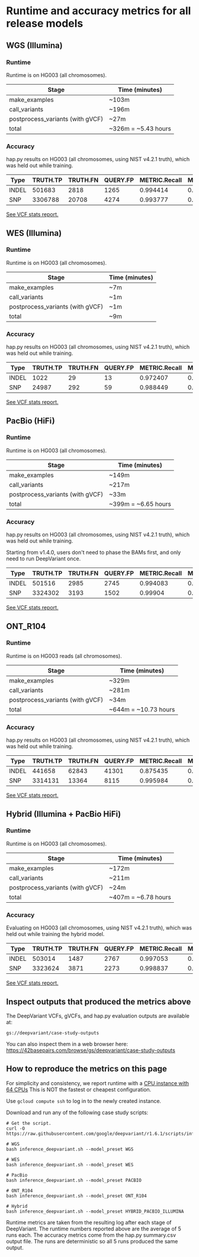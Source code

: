 # Runtime and accuracy metrics for all release models

## WGS (Illumina)

### Runtime

Runtime is on HG003 (all chromosomes).

Stage                            | Time (minutes)
-------------------------------- | ------------------
make_examples                    | ~103m
call_variants                    | ~196m
postprocess_variants (with gVCF) | ~27m
total                            | ~326m = ~5.43 hours

### Accuracy

hap.py results on HG003 (all chromosomes, using NIST v4.2.1 truth), which was
held out while training.

| Type  | TRUTH.TP | TRUTH.FN | QUERY.FP | METRIC.Recall | METRIC.Precision | METRIC.F1_Score |
| ----- | -------- | -------- | -------- | ------------- | ---------------- | --------------- |
| INDEL | 501683   | 2818     | 1265     | 0.994414      | 0.997586         | 0.995998        |
| SNP   | 3306788  | 20708    | 4274     | 0.993777      | 0.99871          | 0.996237        |

[See VCF stats report.](https://storage.googleapis.com/deepvariant/visual_reports/DeepVariant/1.6.1/WGS/deepvariant.output.visual_report.html)

## WES (Illumina)

### Runtime

Runtime is on HG003 (all chromosomes).

Stage                            | Time (minutes)
-------------------------------- | -----------------
make_examples                    | ~7m
call_variants                    | ~1m
postprocess_variants (with gVCF) | ~1m
total                            | ~9m

### Accuracy

hap.py results on HG003 (all chromosomes, using NIST v4.2.1 truth), which was
held out while training.

| Type  | TRUTH.TP | TRUTH.FN | QUERY.FP | METRIC.Recall | METRIC.Precision | METRIC.F1_Score |
| ----- | -------- | -------- | -------- | ------------- | ---------------- | --------------- |
| INDEL | 1022     | 29       | 13       | 0.972407      | 0.987713         | 0.98            |
| SNP   | 24987    | 292      | 59       | 0.988449      | 0.997645         | 0.993025        |

[See VCF stats report.](https://storage.googleapis.com/deepvariant/visual_reports/DeepVariant/1.6.1/WES/deepvariant.output.visual_report.html)

## PacBio (HiFi)

### Runtime

Runtime is on HG003 (all chromosomes).

Stage                            | Time (minutes)
-------------------------------- | -------------------
make_examples                    | ~149m
call_variants                    | ~217m
postprocess_variants (with gVCF) | ~33m
total                            | ~399m = ~6.65 hours

### Accuracy

hap.py results on HG003 (all chromosomes, using NIST v4.2.1 truth), which was
held out while training.

Starting from v1.4.0, users don't need to phase the BAMs first, and only need
to run DeepVariant once.

| Type  | TRUTH.TP | TRUTH.FN | QUERY.FP | METRIC.Recall | METRIC.Precision | METRIC.F1_Score |
| ----- | -------- | -------- | -------- | ------------- | ---------------- | --------------- |
| INDEL | 501516   | 2985     | 2745     | 0.994083      | 0.994773         | 0.994428        |
| SNP   | 3324302  | 3193     | 1502     | 0.99904       | 0.999549         | 0.999295        |

[See VCF stats report.](https://storage.googleapis.com/deepvariant/visual_reports/DeepVariant/1.6.1/PACBIO/deepvariant.output.visual_report.html)

## ONT_R104

### Runtime

Runtime is on HG003 reads (all chromosomes).

Stage                            | Time (minutes)
-------------------------------- | --------------------
make_examples                    | ~329m
call_variants                    | ~281m
postprocess_variants (with gVCF) | ~34m
total                            | ~644m = ~10.73 hours

### Accuracy

hap.py results on HG003 (all chromosomes, using NIST v4.2.1
truth), which was held out while training.

| Type  | TRUTH.TP | TRUTH.FN | QUERY.FP | METRIC.Recall | METRIC.Precision | METRIC.F1_Score |
| ----- | -------- | -------- | -------- | ------------- | ---------------- | --------------- |
| INDEL | 441658   | 62843    | 41301    | 0.875435      | 0.917411         | 0.895932        |
| SNP   | 3314131  | 13364    | 8115     | 0.995984      | 0.997558         | 0.99677         |

[See VCF stats report.](https://storage.googleapis.com/deepvariant/visual_reports/DeepVariant/1.6.1/ONT_R104/deepvariant.output.visual_report.html)

## Hybrid (Illumina + PacBio HiFi)

### Runtime

Runtime is on HG003 (all chromosomes).

Stage                            | Time (minutes)
-------------------------------- | -------------------
make_examples                    | ~172m
call_variants                    | ~211m
postprocess_variants (with gVCF) | ~24m
total                            | ~407m = ~6.78 hours

### Accuracy

Evaluating on HG003 (all chromosomes, using NIST v4.2.1 truth), which was held
out while training the hybrid model.

| Type  | TRUTH.TP | TRUTH.FN | QUERY.FP | METRIC.Recall | METRIC.Precision | METRIC.F1_Score |
| ----- | -------- | -------- | -------- | ------------- | ---------------- | --------------- |
| INDEL | 503014   | 1487     | 2767     | 0.997053      | 0.994781         | 0.995916        |
| SNP   | 3323624  | 3871     | 2273     | 0.998837      | 0.999317         | 0.999077        |

[See VCF stats report.](https://storage.googleapis.com/deepvariant/visual_reports/DeepVariant/1.6.1/HYBRID/deepvariant.output.visual_report.html)

## Inspect outputs that produced the metrics above

The DeepVariant VCFs, gVCFs, and hap.py evaluation outputs are available at:

```
gs://deepvariant/case-study-outputs
```

You can also inspect them in a web browser here:
https://42basepairs.com/browse/gs/deepvariant/case-study-outputs

## How to reproduce the metrics on this page

For simplicity and consistency, we report runtime with a
[CPU instance with 64 CPUs](deepvariant-details.md#command-for-a-cpu-only-machine-on-google-cloud-platform)
This is NOT the fastest or cheapest configuration.

Use `gcloud compute ssh` to log in to the newly created instance.

Download and run any of the following case study scripts:

```
# Get the script.
curl -O https://raw.githubusercontent.com/google/deepvariant/r1.6.1/scripts/inference_deepvariant.sh

# WGS
bash inference_deepvariant.sh --model_preset WGS

# WES
bash inference_deepvariant.sh --model_preset WES

# PacBio
bash inference_deepvariant.sh --model_preset PACBIO

# ONT_R104
bash inference_deepvariant.sh --model_preset ONT_R104

# Hybrid
bash inference_deepvariant.sh --model_preset HYBRID_PACBIO_ILLUMINA
```

Runtime metrics are taken from the resulting log after each stage of
DeepVariant. The runtime numbers reported above are the average of 5 runs each.
The accuracy metrics come from the hap.py summary.csv output file.
The runs are deterministic so all 5 runs produced the same output.

[CPU instance with 64 CPUs]: deepvariant-details.md#command-for-a-cpu-only-machine-on-google-cloud-platform

